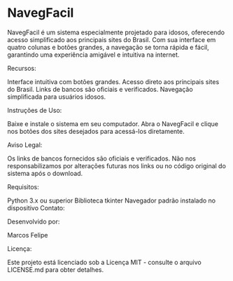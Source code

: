 # NavegFacil
NavegFacil é um sistema especialmente projetado para idosos, oferecendo acesso simplificado aos principais sites do Brasil. Com sua interface em quatro colunas e botões grandes, a navegação se torna rápida e fácil, garantindo uma experiência amigável e intuitiva na internet.

Recursos:

Interface intuitiva com botões grandes.
Acesso direto aos principais sites do Brasil.
Links de bancos são oficiais e verificados.
Navegação simplificada para usuários idosos.

Instruções de Uso:

Baixe e instale o sistema em seu computador.
Abra o NavegFacil e clique nos botões dos sites desejados para acessá-los diretamente.

Aviso Legal:

Os links de bancos fornecidos são oficiais e verificados. Não nos responsabilizamos por alterações futuras nos links ou no código original do sistema após o download.

Requisitos:

Python 3.x ou superior
Biblioteca tkinter
Navegador padrão instalado no dispositivo
Contato:

Desenvolvido por:

Marcos Felipe

Licença:

Este projeto está licenciado sob a Licença MIT - consulte o arquivo LICENSE.md para obter detalhes.
